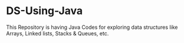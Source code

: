 # DS-Using-Java
This Repository is having Java Codes for exploring data structures like Arrays, Linked lists, Stacks & Queues, etc.
